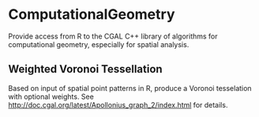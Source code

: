 # ComputationalGeometry

Provide access from R to the CGAL C++ library of algorithms for computational geometry, especially for spatial analysis.

## Weighted Voronoi Tessellation

Based on input of spatial point patterns in R, produce a Voronoi tesselation with optional weights. See http://doc.cgal.org/latest/Apollonius_graph_2/index.html for details.
